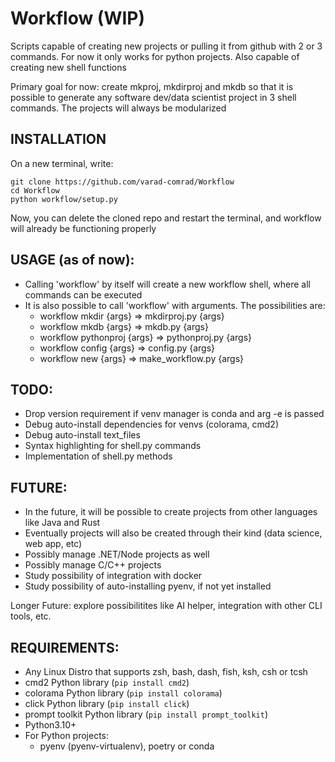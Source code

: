 # Workflow (WIP)
Scripts capable of creating new projects or pulling it from github with 2 or 3 commands. For now it only works for python projects.
Also capable of creating new shell functions 

Primary goal for now: create mkproj, mkdirproj and mkdb so that it is possible to generate any software dev/data scientist project in 3 shell commands. The projects will always be modularized


## INSTALLATION

On a new terminal, write:
```shell
git clone https://github.com/varad-comrad/Workflow
cd Workflow
python workflow/setup.py
```

Now, you can delete the cloned repo and restart the terminal, and workflow will already be functioning properly

## USAGE (as of now):
- Calling 'workflow' by itself will create a new workflow shell, where all commands can be executed
- It is also possible to call 'workflow' with arguments. The possibilities are:
    - workflow mkdir {args} => mkdirproj.py {args}
    - workflow mkdb {args} => mkdb.py {args}
    - workflow pythonproj {args} => pythonproj.py {args}
    - workflow config {args} => config.py {args}
    - workflow new {args} => make_workflow.py {args}

## TODO:

- Drop version requirement if venv manager is conda and arg -e is passed
- Debug auto-install dependencies for venvs (colorama, cmd2)
- Debug auto-install text_files
- Syntax highlighting for shell.py commands
- Implementation of shell.py methods

## FUTURE:

- In the future, it will be possible to create projects from other languages like Java and Rust
- Eventually projects will also be created through their kind (data science, web app, etc)
- Possibly manage .NET/Node projects as well
- Possibly manage C/C++ projects
- Study possibility of integration with docker
- Study possibility of auto-installing pyenv, if not yet installed

Longer Future: explore possibilitites like AI helper, integration with other CLI tools, etc.

## REQUIREMENTS:


- Any Linux Distro that supports zsh, bash, dash, fish, ksh, csh or tcsh<!--.  If you're still using other low tier OS, do yourself a favor  -->
- cmd2 Python library (```pip install cmd2```)
- colorama Python library (```pip install colorama```)
- click Python library (```pip install click```)
- prompt toolkit Python library (```pip install prompt_toolkit```)
- Python3.10+
- For Python projects:
    - pyenv (pyenv-virtualenv), poetry or conda


